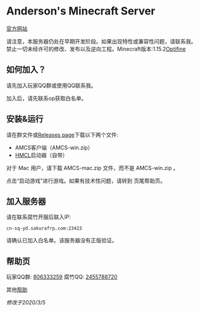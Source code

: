 # Anderson's Minecraft Server

[官方网站](http://andersonyang.icoc.me/)

请注意，本服务器仍处在早期开发阶段。如果出现特性或兼容性问题，请联系我。禁止一切未经许可的修改、发布以及逆向工程。Minecraft版本:1.15.2[Optifine](https://www.optifine.net/)

## 如何加入？

请先加入玩家QQ群或使用QQ联系我。

加入后，请先联系op获取白名单。

## 安装&运行

请在群文件或[Releases page](https://github.com/Github-Anderson/AMCS/releases)下载以下两个文件:

- AMCS客户端（AMCS-win.zip）
- [HMCL](https://hamidmukhtar.com/)启动器（自带）

对于 Mac 用户，请下载 AMCS-mac.zip 文件，而不是 AMCS-win.zip 。

点击“启动游戏”进行游戏。如果有技术性问题，请转到 页尾帮助页。 

## 加入服务器

请在联系腐竹开服后联入IP:

```服务器IP
cn-sq-yd.sakurafrp.com:23423
```

请确认已加入白名单。该服务器没有正版验证。

## 帮助页

玩家QQ群: <u>806333259</u> 腐竹QQ: <u>2455788720</u> 

其他[帮助](https://github.com/Github-Anderson/AMCS/blob/master/%E5%B8%AE%E5%8A%A9.md)

*修改于2020/3/5*
